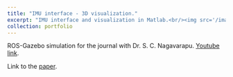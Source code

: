 ```yaml
---
title: "IMU interface - 3D visualization."
excerpt: "IMU interface and visualization in Matlab.<br/><img src='/images/with_sarat.png' style='width:500px;height:600px;'>"
collection: portfolio
---
```


ROS-Gazebo simulation for the journal with Dr. S. C. Nagavarapu. [Youtube link](https://www.youtube.com/watch?v=zDn6QxqzTAY&t=895s). 

Link to the [paper](https://doi.org/10.1007/s12555-019-0067-8). 
 
